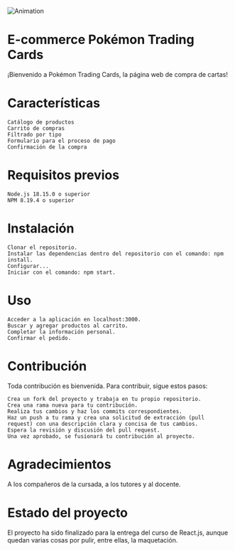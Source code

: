 ![Animation](https://user-images.githubusercontent.com/102810730/221572787-607e1192-dd8c-4306-a192-0f9f1da6b00c.gif)


# E-commerce Pokémon Trading Cards

¡Bienvenido a Pokémon Trading Cards, la página web de compra de cartas!
# Características

    Catálogo de productos
    Carrito de compras
    Filtrado por tipo
    Formulario para el proceso de pago
    Confirmación de la compra

# Requisitos previos

    Node.js 18.15.0 o superior
    NPM 8.19.4 o superior

# Instalación

    Clonar el repositorio.
    Instalar las dependencias dentro del repositorio con el comando: npm install.
    Configurar...
    Iniciar con el comando: npm start.

# Uso

    Acceder a la aplicación en localhost:3000.
    Buscar y agregar productos al carrito.
    Completar la información personal.
    Confirmar el pedido.

# Contribución

Toda contribución es bienvenida. Para contribuir, sigue estos pasos:

    Crea un fork del proyecto y trabaja en tu propio repositorio.
    Crea una rama nueva para tu contribución.
    Realiza tus cambios y haz los commits correspondientes.
    Haz un push a tu rama y crea una solicitud de extracción (pull request) con una descripción clara y concisa de tus cambios.
    Espera la revisión y discusión del pull request.
    Una vez aprobado, se fusionará tu contribución al proyecto.

# Agradecimientos

A los compañeros de la cursada, a los tutores y al docente.

# Estado del proyecto

El proyecto ha sido finalizado para la entrega del curso de React.js, aunque quedan varias cosas por pulir, entre ellas, la maquetación.


